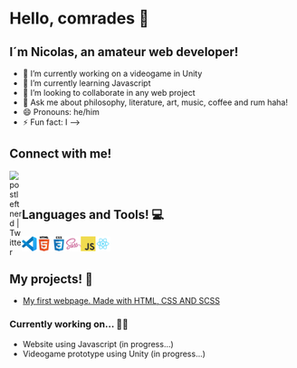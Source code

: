# Hello, comrades 👋

## I´m Nicolas, an amateur web developer!

- 🔭 I’m currently working on a videogame in Unity
- 🌱 I’m currently learning Javascript
- 👯 I’m looking to collaborate in any web project
- 💬 Ask me about philosophy, literature, art, music, coffee and rum haha!
- 😄 Pronouns: he/him
- ⚡ Fun fact: I 
-->
## Connect with me!

[<img align="left" alt="postleftnerd | Twitter" width="22px" src="https://cdn.jsdelivr.net/npm/simple-icons@v3/icons/twitter.svg" />][twitter]

<br /> 
<br /> 

## Languages and Tools! 💻

<img align="left" alt="Visual Studio Code" width="26px" src="https://raw.githubusercontent.com/github/explore/80688e429a7d4ef2fca1e82350fe8e3517d3494d/topics/visual-studio-code/visual-studio-code.png" />
<img align="left" alt="HTML5" width="26px" src="https://raw.githubusercontent.com/github/explore/80688e429a7d4ef2fca1e82350fe8e3517d3494d/topics/html/html.png" />
<img align="left" alt="CSS3" width="26px" src="https://raw.githubusercontent.com/github/explore/80688e429a7d4ef2fca1e82350fe8e3517d3494d/topics/css/css.png" />
<img align="left" alt="Sass" width="26px" src="https://raw.githubusercontent.com/github/explore/80688e429a7d4ef2fca1e82350fe8e3517d3494d/topics/sass/sass.png" />
<img align="left" alt="JavaScript" width="26px" src="https://raw.githubusercontent.com/github/explore/80688e429a7d4ef2fca1e82350fe8e3517d3494d/topics/javascript/javascript.png" />
<img align="left" alt="React" width="26px" src="https://raw.githubusercontent.com/github/explore/80688e429a7d4ef2fca1e82350fe8e3517d3494d/topics/react/react.png" />

<br />
<br /> 

## My projects! 🥇

- [My first webpage. Made with HTML, CSS AND SCSS](https://eskaicito.github.io/samuraiband/)

### Currently working on... 🔧🔨

- Website using Javascript (in progress...)
- Videogame prototype using Unity (in progress...)

<br />








[twitter]: https://twitter.com/postleftnerd

